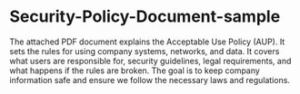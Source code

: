 # Security-Policy-Document-sample

The attached PDF document explains the Acceptable Use Policy (AUP). It sets the rules for using company systems, networks, and data. It covers what users are responsible for, security guidelines, legal requirements, and what happens if the rules are broken. The goal is to keep company information safe and ensure we follow the necessary laws and regulations.
